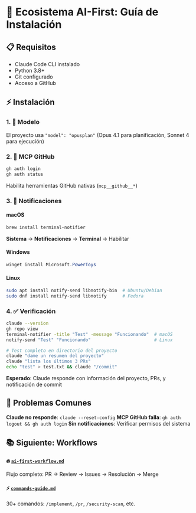 # 🚀 Ecosistema AI-First: Guía de Instalación

## 📋 Requisitos

- Claude Code CLI instalado
- Python 3.8+ 
- Git configurado
- Acceso a GitHub

## ⚡ Instalación

### 1. 🤖 Modelo
El proyecto usa `"model": "opusplan"` (Opus 4.1 para planificación, Sonnet 4 para ejecución)

### 2. 🔗 MCP GitHub
```bash
gh auth login
gh auth status
```
Habilita herramientas GitHub nativas (`mcp__github__*`)

### 3. 🔔 Notificaciones

#### macOS
```bash
brew install terminal-notifier
```
**Sistema** → **Notificaciones** → **Terminal** → Habilitar

#### Windows
```powershell
winget install Microsoft.PowerToys
```

#### Linux
```bash
sudo apt install notify-send libnotify-bin  # Ubuntu/Debian
sudo dnf install notify-send libnotify      # Fedora
```

### 4. ✅ Verificación

```bash
claude --version
gh repo view
terminal-notifier -title "Test" -message "Funcionando"  # macOS
notify-send "Test" "Funcionando"                        # Linux

# Test completo en directorio del proyecto
claude "dame un resumen del proyecto"
claude "lista los últimos 3 PRs"
echo "test" > test.txt && claude "/commit"
```

**Esperado**: Claude responde con información del proyecto, PRs, y notificación de commit

## 🚨 Problemas Comunes

**Claude no responde**: `claude --reset-config`
**MCP GitHub falla**: `gh auth logout && gh auth login`
**Sin notificaciones**: Verificar permisos del sistema

## 📚 Siguiente: Workflows

#### 🔥 [`ai-first-workflow.md`](ai-first-workflow.md)
Flujo completo: PR → Review → Issues → Resolución → Merge

#### ⚡ [`commands-guide.md`](commands-guide.md)  
30+ comandos: `/implement`, `/pr`, `/security-scan`, etc.


